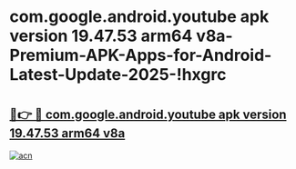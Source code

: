# com.google.android.youtube apk version 19.47.53 arm64 v8a-Premium-APK-Apps-for-Android-Latest-Update-2025-!hxgrc

# <h2><a href="https://googleone.com">🔗👉 🔴 com.google.android.youtube apk version 19.47.53 arm64 v8a</a></h2>

[![acn](https://github.com/user-attachments/assets/0f9c940e-d8b0-45ae-aac7-cd30a18b3e1c)](https://googleone.com)

